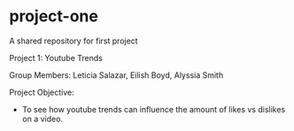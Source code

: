 # project-one
A shared repository for first project

Project 1: Youtube Trends

Group Members:
Leticia Salazar, Eilish Boyd, Alyssia Smith

Project Objective:
 - To see how youtube trends can influence the amount of likes vs dislikes on a video.
